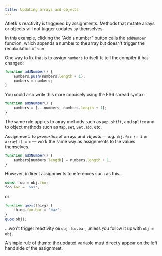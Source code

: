 ```yaml
---
title: Updating arrays and objects
---
```


Atletik's reactivity is triggered by assignments. Methods that mutate arrays or objects will not trigger updates by themselves.

In this example, clicking the "Add a number" button calls the `addNumber` function, which appends a number to the array but doesn't trigger the recalculation of `sum`.

One way to fix that is to assign `numbers` to itself to tell the compiler it has changed:

```js
function addNumber() {
	numbers.push(numbers.length + 1);
	numbers = numbers;
}
```

You could also write this more concisely using the ES6 spread syntax:

```js
function addNumber() {
	numbers = [...numbers, numbers.length + 1];
}
```

The same rule applies to array methods such as `pop`, `shift`, and `splice` and to object methods such as `Map.set`, `Set.add`, etc.

Assignments to *properties* of arrays and objects — e.g. `obj.foo += 1` or `array[i] = x` — work the same way as assignments to the values themselves.

```js
function addNumber() {
	numbers[numbers.length] = numbers.length + 1;
}
```

However, indirect assignments to references such as this...

```js
const foo = obj.foo;
foo.bar = 'baz';
```

or 

```js
function quox(thing) {
	thing.foo.bar = 'baz';
}
quox(obj);
```

...won't trigger reactivity on `obj.foo.bar`, unless you follow it up with `obj = obj`.

A simple rule of thumb: the updated variable must directly appear on the left hand side of the assignment.
